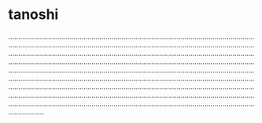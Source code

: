 # tanoshi
..............................................................................................................................................................................................................................................................................................................................................................................................................................................................................................................................................................................................................................................................................................................................................................................................................................................................................................................................................................................................................................................................................................................................................................................